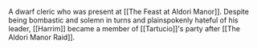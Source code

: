 A dwarf cleric who was present at [[The Feast at Aldori Manor]]. Despite being bombastic and solemn in turns and plainspokenly hateful of his leader, [[Harrim]] became a member of [[Tartucio]]'s party after [[The Aldori Manor Raid]].